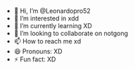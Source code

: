 - 👋 Hi, I’m @Leonardopro52
- 👀 I’m interested in xdd
- 🌱 I’m currently learning XD
- 💞️ I’m looking to collaborate on notgong
- 📫 How to reach me xd
- 😄 Pronouns: XD
- ⚡ Fun fact: XD
<!---
Leonardopro52/Leonardopro52 is a ✨ special ✨ repository because its `README.md` (this file) appears on your GitHub profile.
You can click the Preview link to take a look at your changes.
--->
